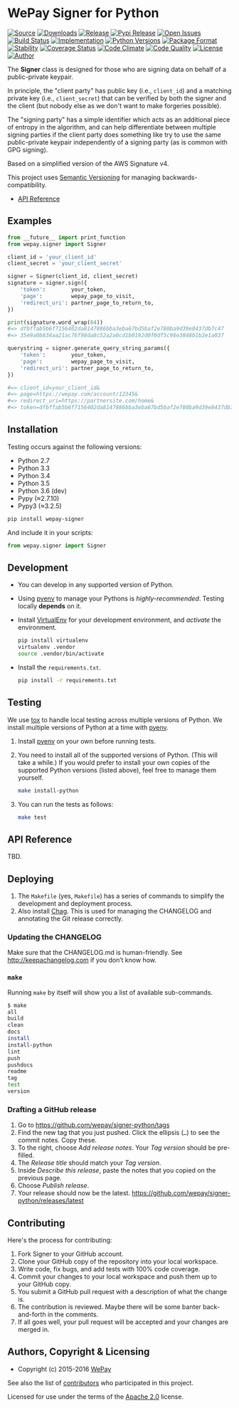 # WePay Signer for Python

[![Source](http://img.shields.io/badge/source-wepay/signer–python-blue.svg?style=flat-square)](https://github.com/wepay/signer-python)
[![Downloads](https://img.shields.io/pypi/dm/wepay-signer.svg?style=flat-square)](https://github.com/wepay/signer-python/releases)
[![Release](https://img.shields.io/github/release/wepay/signer-python.svg?style=flat-square)](https://github.com/wepay/signer-python/releases)
[![Pypi Release](https://img.shields.io/pypi/v/wepay-signer.svg?style=flat-square)](https://pypi.python.org/pypi/wepay-signer)
[![Open Issues](http://img.shields.io/github/issues/wepay/signer-python.svg?style=flat-square)](https://github.com/wepay/signer-python/issues)
[![Build Status](http://img.shields.io/travis/wepay/signer-python/master.svg?style=flat-square)](https://travis-ci.org/wepay/signer-python)
[![Implementation](https://img.shields.io/pypi/implementation/wepay-signer.svg?style=flat-square)](https://python.org)
[![Python Versions](https://img.shields.io/pypi/pyversions/wepay-signer.svg?style=flat-square)](https://python.org)
[![Package Format](https://img.shields.io/pypi/format/wepay-signer.svg?style=flat-square)](http://pythonwheels.com)
[![Stability](https://img.shields.io/pypi/status/wepay-signer.svg?style=flat-square)](https://pypi.python.org/pypi/wepay-signer)
[![Coverage Status](http://img.shields.io/coveralls/wepay/signer-python/master.svg?style=flat-square)](https://coveralls.io/r/wepay/signer-python?branch=master)
[![Code Climate](http://img.shields.io/codeclimate/github/wepay/signer-python.svg?style=flat-square)](https://codeclimate.com/github/wepay/signer-python)
[![Code Quality](http://img.shields.io/scrutinizer/g/wepay/signer-python.svg?style=flat-square)](https://scrutinizer-ci.com/g/wepay/signer-python)
[![License](https://img.shields.io/github/license/wepay/signer-python.svg?style=flat-square)](https://github.com/wepay/signer-python/blob/master/LICENSE.rst)
[![Author](http://img.shields.io/badge/author-@skyzyx-blue.svg?style=flat-square)](https://github.com/skyzyx)

The **Signer** class is designed for those who are signing data on behalf of a public-private keypair.

In principle, the "client party" has public key (i.e., `client_id`) and a matching private key (i.e., `client_secret`) that can be verified by both the signer and the client (but nobody else as we don't want to make forgeries possible).

The "signing party" has a simple identifier which acts as an additional piece of entropy in the algorithm, and can help differentiate between multiple signing parties if the client party does something like try to use the same public-private keypair independently of a signing party (as is common with GPG signing).

Based on a simplified version of the AWS Signature v4.

This project uses [Semantic Versioning](http://semver.org) for managing backwards-compatibility.

* [API Reference](https://wepay.github.io/signer-python/)

## Examples

```python
from __future__ import print_function
from wepay.signer import Signer

client_id = 'your_client_id'
client_secret = 'your_client_secret'

signer = Signer(client_id, client_secret)
signature = signer.sign({
    'token':        your_token,
    'page':         wepay_page_to_visit,
    'redirect_uri': partner_page_to_return_to,
})

print(signature.word_wrap(64))
#=> dfbffab5b6f7156402da8147886bba3eba67bd5baf2e780ba9d39e8437db7c47
#=> 35e9a0b834aa21ac76f98da8c52a2a0cd1b0192d0f0df5c98e3848b1b2e1a037

querystring = signer.generate_query_string_params({
    'token':        your_token,
    'page':         wepay_page_to_visit,
    'redirect_uri': partner_page_to_return_to,
})

#=> client_id=your_client_id&
#=> page=https://wepay.com/account/12345&
#=> redirect_uri=https://partnersite.com/home&
#=> token=dfbffab5b6f7156402da8147886bba3eba67bd5baf2e780ba9d39e8437db7c47...
```

## Installation

Testing occurs against the following versions:

* Python 2.7
* Python 3.3
* Python 3.4
* Python 3.5
* Python 3.6 (dev)
* Pypy (≈2.7.10)
* Pypy3 (≈3.2.5)

```bash
pip install wepay-signer
```

And include it in your scripts:

```python
from wepay.signer import Signer
```


## Development

* You can develop in any supported version of Python.

* Using [pyenv] to manage your Pythons is _highly-recommended_. Testing locally **depends** on it.

* Install [VirtualEnv] for your development environment, and _activate_ the environment.

  ```bash
  pip install virtualenv
  virtualenv .vendor
  source .vendor/bin/activate
  ```

* Install the `requirements.txt`.

  ```bash
  pip install -r requirements.txt
  ```


## Testing

We use [tox] to handle local testing across multiple versions of Python. We install multiple versions of Python at a time with [pyenv].

1. Install [pyenv] on your own before running tests.

1. You need to install all of the supported versions of Python. (This will take a while.) If you would prefer to install your own copies of the supported Python versions (listed above), feel free to manage them yourself.

   ```bash
   make install-python
   ```

1. You can run the tests as follows:

   ```bash
   make test
   ```


## API Reference

TBD.


## Deploying

1. The `Makefile` (yes, `Makefile`) has a series of commands to simplify the development and deployment process.
1. Also install [Chag](https://github.com/mtdowling/chag). This is used for managing the CHANGELOG and annotating the Git release correctly.

### Updating the CHANGELOG

Make sure that the CHANGELOG.md is human-friendly. See http://keepachangelog.com if you don’t know how.

### `make`

Running `make` by itself will show you a list of available sub-commands.

```bash
$ make
all
build
clean
docs
install
install-python
lint
push
pushdocs
readme
tag
test
version
```

### Drafting a GitHub release

1. Go to https://github.com/wepay/signer-python/tags
1. Find the new tag that you just pushed. Click the ellipsis (`…`) to see the commit notes. Copy these.
1. To the right, choose _Add release notes_. Your _Tag version_ should be pre-filled.
1. The _Release title_ should match your _Tag version_.
1. Inside _Describe this release_, paste the notes that you copied on the previous page.
1. Choose _Publish release_.
1. Your release should now be the latest. https://github.com/wepay/signer-python/releases/latest


## Contributing
Here's the process for contributing:

1. Fork Signer to your GitHub account.
2. Clone your GitHub copy of the repository into your local workspace.
3. Write code, fix bugs, and add tests with 100% code coverage.
4. Commit your changes to your local workspace and push them up to your GitHub copy.
5. You submit a GitHub pull request with a description of what the change is.
6. The contribution is reviewed. Maybe there will be some banter back-and-forth in the comments.
7. If all goes well, your pull request will be accepted and your changes are merged in.


## Authors, Copyright & Licensing

* Copyright (c) 2015-2016 [WePay](http://wepay.com)

See also the list of [contributors](https://github.com/wepay/signer-python/graphs/contributors) who participated in this project.

Licensed for use under the terms of the [Apache 2.0] license.

  [Apache 2.0]: http://opensource.org/licenses/Apache-2.0
  [tox]: https://tox.readthedocs.io
  [pyenv]: https://github.com/yyuu/pyenv
  [pyenv-virtualenvwrapper]: https://github.com/yyuu/pyenv-virtualenvwrapper
  [VirtualEnv]: https://virtualenv.pypa.io/en/stable/

